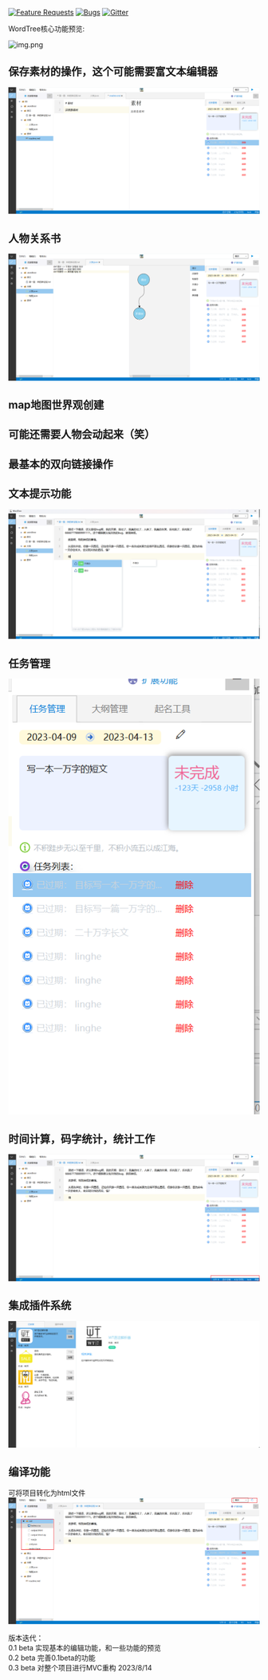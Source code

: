 [![Feature Requests](https://img.shields.io/github/issues/microsoft/vscode/feature-request.svg)](https://github.com/aiShuiJiaoDeXioShou/library-javafx-gui/issues?q=is%3Aopen+is%3Aissue+label%3Afeature-request+sort%3Areactions-%2B1-desc)
[![Bugs](https://img.shields.io/github/issues/microsoft/vscode/bug.svg)](https://github.com/aiShuiJiaoDeXioShou/library-javafx-gui/issues?utf8=✓&q=is%3Aissue+is%3Aopen+label%3Abug)
[![Gitter](https://img.shields.io/badge/chat-on%20gitter-yellow.svg)](https://github.com/aiShuiJiaoDeXioShou/library-javafx-gui)

WordTree核心功能预览:

![img.png](readme/wordtree效果演示.gif)

## 保存素材的操作，这个可能需要富文本编辑器
![img.png](readme/img_7.png)
## 人物关系书
![img.png](readme/img.png)
## map地图世界观创建

## 可能还需要人物会动起来（笑）

## 最基本的双向链接操作

## 文本提示功能
![img_1.png](readme/img_1.png)
## 任务管理
![img_2.png](readme/img_2.png)
## 时间计算，码字统计，统计工作
![img_3.png](readme/img_3.png)
## 集成插件系统  
![img_4.png](readme/img_4.png)  
## 编译功能  
可将项目转化为html文件  
![img_5.png](readme/img_5.png)   



版本迭代：  
0.1 beta 实现基本的编辑功能，和一些功能的预览  
0.2 beta 完善0.1beta的功能  
0.3 beta 对整个项目进行MVC重构   2023/8/14  

